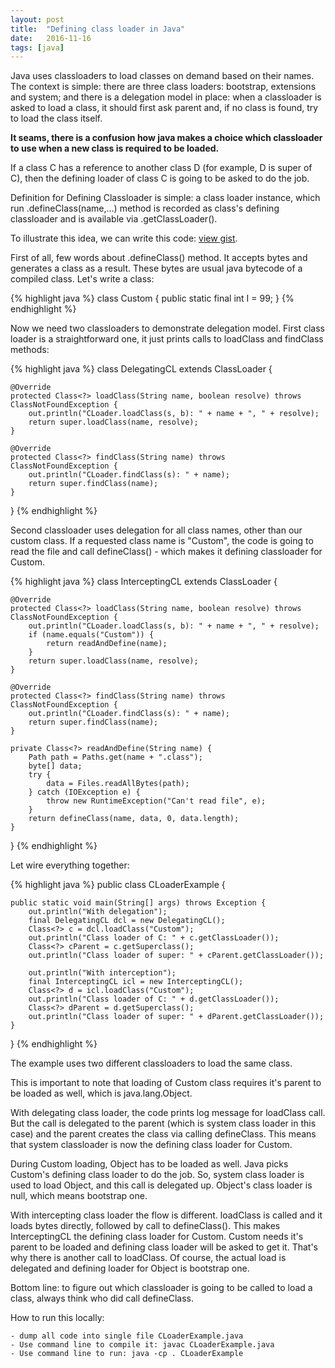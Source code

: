 ```yaml
---
layout: post
title:  "Defining class loader in Java"
date:   2016-11-16
tags: [java]
---
```

Java uses classloaders to load classes on demand based on their names. The context is simple: there are three class loaders: bootstrap, extensions and system; and there is a delegation model in place: when a classloader is asked to load a class, it should first ask parent and, if no class is found, try to load the class itself.

**It seams, there is a confusion how java makes a choice which classloader to use when a new class is required to be loaded.**

If a class C has a reference to another class D (for example, D is super of C), then the defining loader of class C is going to be asked to do the job.

Definition for Defining Classloader is simple: a class loader instance, which run .defineClass(name,…) method is recorded as class's defining classloader and is available via .getClassLoader().

To illustrate this idea, we can write this code: <a href="https://gist.github.com/andrewromanenco/290b6b4ad8111496eebf36f8e1e991f3" target="_blank">view gist</a>.

First of all, few words about .defineClass() method. It accepts bytes and generates a class as a result. These bytes are usual java bytecode of a compiled class. Let's write a class:

{% highlight java %}
class Custom {
    public static final int I = 99;
}
{% endhighlight %}

Now we need two classloaders to demonstrate delegation model. First class loader is a straightforward one, it just prints calls to loadClass and findClass methods:

{% highlight java %}
class DelegatingCL extends ClassLoader {

    @Override
    protected Class<?> loadClass(String name, boolean resolve) throws ClassNotFoundException {
        out.println("CLoader.loadClass(s, b): " + name + ", " + resolve);
        return super.loadClass(name, resolve);
    }

    @Override
    protected Class<?> findClass(String name) throws ClassNotFoundException {
        out.println("CLoader.findClass(s): " + name);
        return super.findClass(name);
    }

}
{% endhighlight %}

Second classloader uses delegation for all class names, other than our custom class. If a requested class name is "Custom", the code is going to read the file and call defineClass() - which makes it defining classloader for Custom.

{% highlight java %}
class InterceptingCL extends ClassLoader {

    @Override
    protected Class<?> loadClass(String name, boolean resolve) throws ClassNotFoundException {
        out.println("CLoader.loadClass(s, b): " + name + ", " + resolve);
        if (name.equals("Custom")) {
            return readAndDefine(name);
        }
        return super.loadClass(name, resolve);
    }

    @Override
    protected Class<?> findClass(String name) throws ClassNotFoundException {
        out.println("CLoader.findClass(s): " + name);
        return super.findClass(name);
    }

    private Class<?> readAndDefine(String name) {
        Path path = Paths.get(name + ".class");
        byte[] data;
        try {
            data = Files.readAllBytes(path);
        } catch (IOException e) {
            throw new RuntimeException("Can't read file", e);
        }
        return defineClass(name, data, 0, data.length);
    }
}
{% endhighlight %}

Let wire everything together:

{% highlight java %}
public class CLoaderExample {

    public static void main(String[] args) throws Exception {
        out.println("With delegation");
        final DelegatingCL dcl = new DelegatingCL();
        Class<?> c = dcl.loadClass("Custom");
        out.println("Class loader of C: " + c.getClassLoader());
        Class<?> cParent = c.getSuperclass();
        out.println("Class loader of super: " + cParent.getClassLoader());

        out.println("With interception");
        final InterceptingCL icl = new InterceptingCL();
        Class<?> d = icl.loadClass("Custom");
        out.println("Class loader of C: " + d.getClassLoader());
        Class<?> dParent = d.getSuperclass();
        out.println("Class loader of super: " + dParent.getClassLoader());
    } 
}
{% endhighlight %}

The example uses two different classloaders to load the same class.

This is important to note that loading of Custom class requires it's parent to be loaded as well, which is java.lang.Object.

With delegating class loader, the code prints log message for loadClass call. But the call is delegated to the parent (which is system class loader in this case) and the parent creates the class via calling defineClass. This means that system classloader is now the defining class loader for Custom.

During Custom loading, Object has to be loaded as well. Java picks Custom's defining class loader to do the job. So, system class loader is used to load Object, and this call is delegated up. Object's class loader is null, which means bootstrap one.

With intercepting class loader the flow is different. loadClass is called and it loads bytes directly, followed by call to defineClass(). This makes InterceptingCL the defining class loader for Custom. Custom needs it's parent to be loaded and defining class loader will be asked to get it. That's why there is another call to loadClass. Of course, the actual load is delegated and defining loader for Object is bootstrap one.

Bottom line: to figure out which classloader is going to be called to load a class, always think who did call defineClass.

How to run this locally:

    - dump all code into single file CLoaderExample.java
    - Use command line to compile it: javac CLoaderExample.java
    - Use command line to run: java -cp . CLoaderExample


